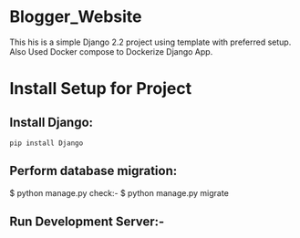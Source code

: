 # Blogger_Website
This his is a simple Django 2.2 project using template with preferred setup.
Also Used Docker compose to Dockerize Django App.

# Install Setup for Project

## Install Django:
` pip install Django `
 
## Perform database migration:

$ python manage.py check:-
$ python manage.py migrate

## Run Development Server:-
